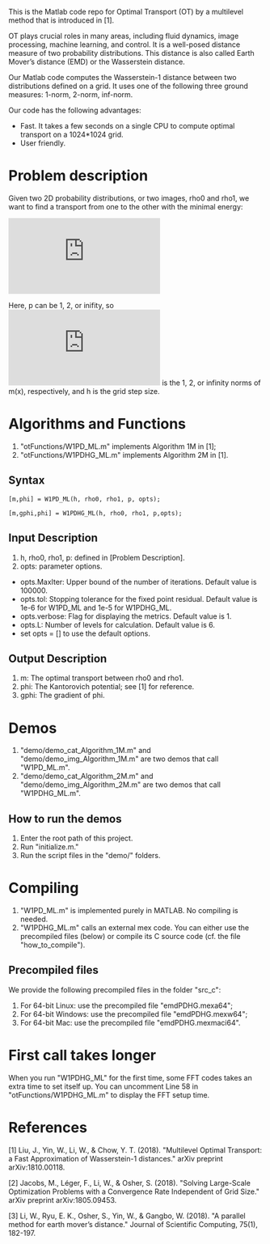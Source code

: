 This is the Matlab code repo for Optimal Transport (OT) by a multilevel method that is introduced in [1].

OT plays crucial roles in many areas, including fluid dynamics, image processing, machine learning, and control. It is a well-posed distance measure of two probability distributions. This distance is also called Earth Mover’s distance (EMD) or the Wasserstein distance.

Our Matlab code computes the Wasserstein-1 distance between two distributions defined on a grid. It uses one of the following three ground measures: 1-norm, 2-norm, inf-norm.

Our code has the following advantages:
* Fast. It takes a few seconds on a single CPU to compute optimal transport on a 1024*1024 grid.
* User friendly.

Problem description
===================
Given two 2D probability distributions, or two images, rho0 and rho1, we want to find a transport from one to the other with the minimal energy:

![equation](https://latex.codecogs.com/gif.latex?%5Cmin_m%20%7E%7E%7E%5Cint_x%20%5C%7Cm%28x%29%5C%7C_p%20dx%5C%5C%20%5Ctext%7Bsubject%20to%7D%7E%7E%20%5Ctext%7Bdivergence%7D_h%28m%29%20%3D%20%5Crho%5E0%20-%20%5Crho%5E1%2C%5C%5C%20%7E%7E%7E%7E%7E%7E%7E%7E%7E%7E%7E%7E%7E%7E%7E%7E%5Ctext%7Bunder%20the%20zero-flux%20boundary%20condition%7D.)

Here, p can be 1, 2, or inifity, so ![equation](https://latex.codecogs.com/gif.latex?%5C%7Cm%28x%29%5C%7C_p) is the 1, 2, or infinity norms of m(x), respectively,
and h is the grid step size.

Algorithms and Functions
========================
1. "otFunctions/W1PD_ML.m" implements Algorithm 1M in [1];
2. "otFunctions/W1PDHG_ML.m" implements Algorithm 2M in [1].

## Syntax
```
[m,phi] = W1PD_ML(h, rho0, rho1, p, opts);

[m,gphi,phi] = W1PDHG_ML(h, rho0, rho1, p,opts);
```

## Input Description
1. h, rho0, rho1, p: defined in [Problem Description].
2. opts: parameter options. 
  * opts.MaxIter: Upper bound of the number of iterations. Default value is 100000.
  * opts.tol: Stopping tolerance for the fixed point residual. Default value is 1e-6 for W1PD_ML and 1e-5 for W1PDHG_ML.
  * opts.verbose: Flag for displaying the metrics. Default value is 1.
  * opts.L: Number of levels for calculation. Default value is 6.
  * set opts = [] to use the default options.

## Output Description
1. m: The optimal transport between rho0 and rho1.
2. phi: The Kantorovich potential; see [1] for reference.
3. gphi: The gradient of phi.

Demos
=====
1. "demo/demo_cat_Algorithm_1M.m" and "demo/demo_img_Algorithm_1M.m" are two demos that call "W1PD_ML.m".
2. "demo/demo_cat_Algorithm_2M.m" and "demo/demo_img_Algorithm_2M.m" are two demos that call "W1PDHG_ML.m".

## How to run the demos
1. Enter the root path of this project.
2. Run "initialize.m."
3. Run the script files in the "demo/" folders.

Compiling
===========
1. "W1PD_ML.m" is implemented purely in MATLAB. No compiling is needed.
2. "W1PDHG_ML.m" calls an external mex code. You can either use the precompiled files (below) or compile its C source code (cf. the file "how_to_compile").

## Precompiled files
We provide the following precompiled files in the folder "src_c":
1. For 64-bit Linux: use the precompiled file "emdPDHG.mexa64";
2. For 64-bit Windows: use the precompiled file "emdPDHG.mexw64";
3. For 64-bit Mac: use the precompiled file "emdPDHG.mexmaci64".

First call takes longer
==============
When you run "W1PDHG_ML" for the first time, some FFT codes takes an extra time to set itself up. You can uncomment Line 58 in "otFunctions/W1PDHG_ML.m" to display the FFT setup time.

References
==========
[1] Liu, J., Yin, W., Li, W., & Chow, Y. T. (2018). "Multilevel Optimal Transport: a Fast Approximation of Wasserstein-1 distances." arXiv preprint arXiv:1810.00118.

[2] Jacobs, M., Léger, F., Li, W., & Osher, S. (2018). "Solving Large-Scale Optimization Problems with a Convergence Rate Independent of Grid Size." arXiv preprint arXiv:1805.09453.

[3] Li, W., Ryu, E. K., Osher, S., Yin, W., & Gangbo, W. (2018). "A parallel method for earth mover’s distance." Journal of Scientific Computing, 75(1), 182-197.
